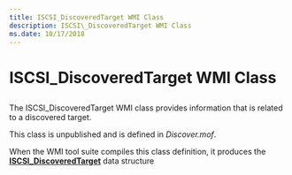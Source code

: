 ```yaml
---
title: ISCSI_DiscoveredTarget WMI Class
description: ISCSI\_DiscoveredTarget WMI Class
ms.date: 10/17/2018
---
```


# ISCSI\_DiscoveredTarget WMI Class


## <span id="ddk_iscsi_discoveredtarget_wmi_class_kr"></span><span id="DDK_ISCSI_DISCOVEREDTARGET_WMI_CLASS_KR"></span>


The ISCSI\_DiscoveredTarget WMI class provides information that is related to a discovered target.

This class is unpublished and is defined in *Discover.mof*.

When the WMI tool suite compiles this class definition, it produces the [**ISCSI\_DiscoveredTarget**](/windows-hardware/drivers/ddi/iscsifnd/ns-iscsifnd-_iscsi_discoveredtarget) data structure

 


